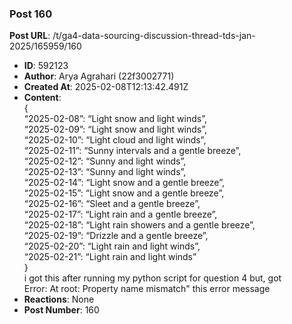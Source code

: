 ### Post 160
**Post URL**: /t/ga4-data-sourcing-discussion-thread-tds-jan-2025/165959/160
- **ID**: 592123
- **Author**: Arya Agrahari  (22f3002771)
- **Created At**: 2025-02-08T12:13:42.491Z
- **Content**:  
  {<br>
“2025-02-08”: “Light snow and light winds”,<br>
“2025-02-09”: “Light snow and light winds”,<br>
“2025-02-10”: “Light cloud and light winds”,<br>
“2025-02-11”: “Sunny intervals and a gentle breeze”,<br>
“2025-02-12”: “Sunny and light winds”,<br>
“2025-02-13”: “Sunny and light winds”,<br>
“2025-02-14”: “Light snow and a gentle breeze”,<br>
“2025-02-15”: “Light snow and a gentle breeze”,<br>
“2025-02-16”: “Sleet and a gentle breeze”,<br>
“2025-02-17”: “Light rain and a gentle breeze”,<br>
“2025-02-18”: “Light rain showers and a gentle breeze”,<br>
“2025-02-19”: “Drizzle and a gentle breeze”,<br>
“2025-02-20”: “Light rain and light winds”,<br>
“2025-02-21”: “Light rain and light winds”<br>
}<br>
i got this after running my python script for question 4 but, got<br>
Error: At root: Property name mismatch" this error message
- **Reactions**: None
- **Post Number**: 160

